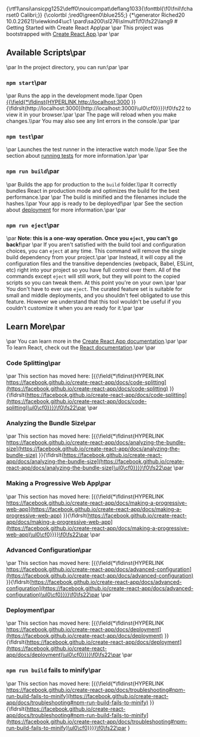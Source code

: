 {\rtf1\ansi\ansicpg1252\deff0\nouicompat\deflang1033{\fonttbl{\f0\fnil\fcharset0 Calibri;}}
{\colortbl ;\red0\green0\blue255;}
{\*\generator Riched20 10.0.22621}\viewkind4\uc1 
\pard\sa200\sl276\slmult1\f0\fs22\lang9 # Getting Started with Create React App\par
\par
This project was bootstrapped with [Create React App](https://github.com/facebook/create-react-app).\par
\par
## Available Scripts\par
\par
In the project directory, you can run:\par
\par
### `npm start`\par
\par
Runs the app in the development mode.\\\par
Open [{{\field{\*\fldinst{HYPERLINK http://localhost:3000](http://localhost:3000) }}{\fldrslt{http://localhost:3000](http://localhost:3000)\ul0\cf0}}}}\f0\fs22  to view it in your browser.\par
\par
The page will reload when you make changes.\\\par
You may also see any lint errors in the console.\par
\par
### `npm test`\par
\par
Launches the test runner in the interactive watch mode.\\\par
See the section about [running tests](https://facebook.github.io/create-react-app/docs/running-tests) for more information.\par
\par
### `npm run build`\par
\par
Builds the app for production to the `build` folder.\\\par
It correctly bundles React in production mode and optimizes the build for the best performance.\par
\par
The build is minified and the filenames include the hashes.\\\par
Your app is ready to be deployed!\par
\par
See the section about [deployment](https://facebook.github.io/create-react-app/docs/deployment) for more information.\par
\par
### `npm run eject`\par
\par
**Note: this is a one-way operation. Once you `eject`, you can't go back!**\par
\par
If you aren't satisfied with the build tool and configuration choices, you can `eject` at any time. This command will remove the single build dependency from your project.\par
\par
Instead, it will copy all the configuration files and the transitive dependencies (webpack, Babel, ESLint, etc) right into your project so you have full control over them. All of the commands except `eject` will still work, but they will point to the copied scripts so you can tweak them. At this point you're on your own.\par
\par
You don't have to ever use `eject`. The curated feature set is suitable for small and middle deployments, and you shouldn't feel obligated to use this feature. However we understand that this tool wouldn't be useful if you couldn't customize it when you are ready for it.\par
\par
## Learn More\par
\par
You can learn more in the [Create React App documentation](https://facebook.github.io/create-react-app/docs/getting-started).\par
\par
To learn React, check out the [React documentation](https://reactjs.org/).\par
\par
### Code Splitting\par
\par
This section has moved here: [{{\field{\*\fldinst{HYPERLINK https://facebook.github.io/create-react-app/docs/code-splitting](https://facebook.github.io/create-react-app/docs/code-splitting) }}{\fldrslt{https://facebook.github.io/create-react-app/docs/code-splitting](https://facebook.github.io/create-react-app/docs/code-splitting)\ul0\cf0}}}}\f0\fs22\par
\par
### Analyzing the Bundle Size\par
\par
This section has moved here: [{{\field{\*\fldinst{HYPERLINK https://facebook.github.io/create-react-app/docs/analyzing-the-bundle-size](https://facebook.github.io/create-react-app/docs/analyzing-the-bundle-size) }}{\fldrslt{https://facebook.github.io/create-react-app/docs/analyzing-the-bundle-size](https://facebook.github.io/create-react-app/docs/analyzing-the-bundle-size)\ul0\cf0}}}}\f0\fs22\par
\par
### Making a Progressive Web App\par
\par
This section has moved here: [{{\field{\*\fldinst{HYPERLINK https://facebook.github.io/create-react-app/docs/making-a-progressive-web-app](https://facebook.github.io/create-react-app/docs/making-a-progressive-web-app) }}{\fldrslt{https://facebook.github.io/create-react-app/docs/making-a-progressive-web-app](https://facebook.github.io/create-react-app/docs/making-a-progressive-web-app)\ul0\cf0}}}}\f0\fs22\par
\par
### Advanced Configuration\par
\par
This section has moved here: [{{\field{\*\fldinst{HYPERLINK https://facebook.github.io/create-react-app/docs/advanced-configuration](https://facebook.github.io/create-react-app/docs/advanced-configuration) }}{\fldrslt{https://facebook.github.io/create-react-app/docs/advanced-configuration](https://facebook.github.io/create-react-app/docs/advanced-configuration)\ul0\cf0}}}}\f0\fs22\par
\par
### Deployment\par
\par
This section has moved here: [{{\field{\*\fldinst{HYPERLINK https://facebook.github.io/create-react-app/docs/deployment](https://facebook.github.io/create-react-app/docs/deployment) }}{\fldrslt{https://facebook.github.io/create-react-app/docs/deployment](https://facebook.github.io/create-react-app/docs/deployment)\ul0\cf0}}}}\f0\fs22\par
\par
### `npm run build` fails to minify\par
\par
This section has moved here: [{{\field{\*\fldinst{HYPERLINK https://facebook.github.io/create-react-app/docs/troubleshooting#npm-run-build-fails-to-minify](https://facebook.github.io/create-react-app/docs/troubleshooting#npm-run-build-fails-to-minify) }}{\fldrslt{https://facebook.github.io/create-react-app/docs/troubleshooting#npm-run-build-fails-to-minify](https://facebook.github.io/create-react-app/docs/troubleshooting#npm-run-build-fails-to-minify)\ul0\cf0}}}}\f0\fs22\par
}
 